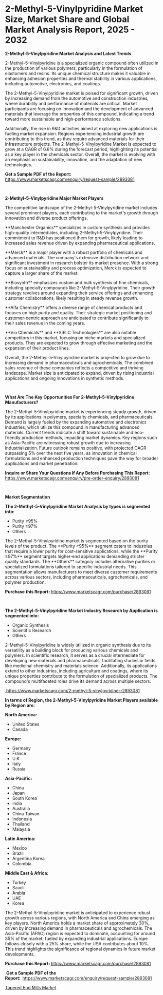 <p><h1>2-Methyl-5-Vinylpyridine Market Size, Market Share and Global Market Analysis Report, 2025 - 2032</h1></p><p><strong>2-Methyl-5-Vinylpyridine Market Analysis and Latest Trends</strong></p>
<p><p>2-Methyl-5-Vinylpyridine is a specialized organic compound often utilized in the production of various polymers, particularly in the formulation of elastomers and resins. Its unique chemical structure makes it valuable in enhancing adhesion properties and thermal stability in various applications, including automotive, electronics, and coatings.</p><p>The 2-Methyl-5-Vinylpyridine market is poised for significant growth, driven by increasing demand from the automotive and construction industries, where durability and performance of materials are critical. Market participants are focusing on innovation and the development of advanced materials that leverage the properties of this compound, indicating a trend toward more sustainable and high-performance solutions. </p><p>Additionally, the rise in R&D activities aimed at exploring new applications is fueling market expansion. Regions experiencing industrial growth are contributing to this trend, as they require advanced materials for their infrastructure projects. The 2-Methyl-5-Vinylpyridine Market is expected to grow at a CAGR of 6.8% during the forecast period, highlighting its potential as a key player in the chemicals sector. Overall, the market is evolving with an emphasis on sustainability, innovation, and the adaptation of new technologies.</p></p>
<p><strong>Get a Sample PDF of the Report:&nbsp;</strong> <a href="https://www.marketscagr.com/enquiry/request-sample/2893081?utm_campaign=3249&utm_medium=2&utm_source=Github&utm_content=ia&utm_term=15032025&utm_id=2-methyl-5-vinylpyridine">https://www.marketscagr.com/enquiry/request-sample/2893081</a></p>
<p>&nbsp;</p>
<p><strong>2-Methyl-5-Vinylpyridine Major Market Players</strong></p>
<p><p>The competitive landscape of the 2-Methyl-5-Vinylpyridine market includes several prominent players, each contributing to the market's growth through innovation and diverse product offerings.</p><p>**Manchester Organics** specializes in custom synthesis and provides high-quality intermediates, including 2-Methyl-5-Vinylpyridine. Their commitment to R&D has positioned them for growth, likely leading to increased sales revenue driven by expanding pharmaceutical applications.</p><p>**Merck** is a major player with a robust portfolio of chemicals and advanced materials. The company's extensive distribution network and significant investment in research bolster its market presence. With a strong focus on sustainability and process optimization, Merck is expected to capture a larger share of the market.</p><p>**Biosynth** emphasizes custom and bulk synthesis of fine chemicals, including specialty compounds like 2-Methyl-5-Vinylpyridine. Their growth strategy revolves around expanding their service offerings and enhancing customer collaborations, likely resulting in steady revenue growth.</p><p>**Alfa Chemistry** offers a diverse range of chemical products and focuses on high purity and quality. Their strategic market positioning and customer-centric approach are anticipated to contribute significantly to their sales revenue in the coming years.</p><p>**Vio Chemicals** and **SIELC Technologies** are also notable competitors in this market, focusing on niche markets and specialized products. They are expected to grow through effective marketing and the expansion of their product lines.</p><p>Overall, the 2-Methyl-5-Vinylpyridine market is projected to grow due to increasing demand in pharmaceuticals and agrochemicals. The combined sales revenue of these companies reflects a competitive and thriving landscape. Market size is anticipated to expand, driven by rising industrial applications and ongoing innovations in synthetic methods.</p></p>
<p>&nbsp;</p>
<p><strong>What Are The Key Opportunities For 2-Methyl-5-Vinylpyridine Manufacturers?</strong></p>
<p><p>The 2-Methyl-5-Vinylpyridine market is experiencing steady growth, driven by its applications in polymers, specialty chemicals, and pharmaceuticals. Demand is largely fueled by the expanding automotive and electronics industries, which utilize this compound in manufacturing advanced materials. Current trends indicate a shift toward sustainable and eco-friendly production methods, impacting market dynamics. Key regions such as Asia-Pacific are witnessing robust growth due to increasing industrialization. Future outlook remains positive, with projected CAGR surpassing 5% over the next five years, as innovation in chemical formulations and enhanced production techniques pave the way for broader applications and market penetration.</p></p>
<p><strong>Inquire or Share Your Questions If Any Before Purchasing This Report:</strong> <a href="https://www.marketscagr.com/enquiry/pre-order-enquiry/2893081?utm_campaign=3249&utm_medium=2&utm_source=Github&utm_content=ia&utm_term=15032025&utm_id=2-methyl-5-vinylpyridine">https://www.marketscagr.com/enquiry/pre-order-enquiry/2893081</a></p>
<p>&nbsp;</p>
<p><strong>Market Segmentation</strong></p>
<p><strong>The 2-Methyl-5-Vinylpyridine Market Analysis by types is segmented into:</strong></p>
<p><ul><li>Purity ≥95%</li><li>Purity ≥97%</li><li>Others</li></ul></p>
<p><p>The 2-Methyl-5-Vinylpyridine market is segmented based on the purity levels of the product. The **Purity ≥95%** segment caters to industries that require a lower purity for cost-sensitive applications, while the **Purity ≥97%** segment targets higher-end applications demanding stricter quality standards. The **Others** category includes alternative purities or specialized formulations tailored to specific industrial needs. This segmentation allows manufacturers to meet diverse customer requirements across various sectors, including pharmaceuticals, agrochemicals, and polymer production.</p></p>
<p><strong>Purchase this Report:&nbsp;</strong><a href="https://www.marketscagr.com/purchase/2893081?utm_campaign=3249&utm_medium=2&utm_source=Github&utm_content=ia&utm_term=15032025&utm_id=2-methyl-5-vinylpyridine">https://www.marketscagr.com/purchase/2893081</a></p>
<p>&nbsp;</p>
<p><strong>The 2-Methyl-5-Vinylpyridine Market Industry Research by Application is segmented into:</strong></p>
<p><ul><li>Organic Synthesis</li><li>Scientific Research</li><li>Others</li></ul></p>
<p><p>2-Methyl-5-Vinylpyridine is widely utilized in organic synthesis due to its versatility as a building block for producing various chemicals and polymers. In scientific research, it serves as a crucial intermediate for developing new materials and pharmaceuticals, facilitating studies in fields like medicinal chemistry and materials science. Additionally, its applications extend to other industries, including agriculture and coatings, where its unique properties contribute to the formulation of specialized products. The compound's multifaceted roles drive its demand across multiple sectors.</p></p>
<p><a href="https://www.marketscagr.com/2-methyl-5-vinylpyridine-r2893081?utm_campaign=3249&utm_medium=2&utm_source=Github&utm_content=ia&utm_term=15032025&utm_id=2-methyl-5-vinylpyridine">&nbsp;https://www.marketscagr.com/2-methyl-5-vinylpyridine-r2893081</a></p>
<p><strong>In terms of Region, the 2-Methyl-5-Vinylpyridine Market Players available by Region are:</strong></p>
<p>
    <p> <strong> North America: </strong>
        <ul>
            <li>United States</li>
            <li>Canada</li>
        </ul>
        </p> 
    <p> <strong> Europe: </strong>
        <ul>
            <li>Germany</li>
            <li>France</li>
            <li>U.K.</li>
            <li>Italy</li>
            <li>Russia</li>
        </ul>
        </p> 
    <p> <strong> Asia-Pacific: </strong>
        <ul>
            <li>China</li>
            <li>Japan</li>
            <li>South Korea</li>
            <li>India</li>
            <li>Australia</li>
            <li>China Taiwan</li>
            <li>Indonesia</li>
            <li>Thailand</li>
            <li>Malaysia</li>
        </ul>
        </p> 
    <p> <strong> Latin America: </strong>
        <ul>
            <li>Mexico</li>
            <li>Brazil</li>
            <li>Argentina Korea</li>
            <li>Colombia</li>
        </ul>
        </p> 
    <p> <strong> Middle East & Africa: </strong>
        <ul>
            <li>Turkey</li>
            <li>Saudi</li>
            <li>Arabia</li>
            <li>UAE</li>
            <li>Korea</li>
        </ul>
    </p>
    </p>
<p><p>The 2-Methyl-5-Vinylpyridine market is anticipated to experience robust growth across various regions, with North America and China emerging as key players. North America holds a market share of approximately 30%, driven by increasing demand in pharmaceuticals and agrochemicals. The Asia-Pacific (APAC) region is expected to dominate, accounting for around 35% of the market, fueled by expanding industrial applications. Europe follows closely with a 25% share, while the USA contributes about 10%. This trend highlights the significance of regional dynamics in future market developments.</p></p>
<p><strong>Purchase this Report: </strong><a href="https://www.marketscagr.com/purchase/2893081?utm_campaign=3249&utm_medium=2&utm_source=Github&utm_content=ia&utm_term=15032025&utm_id=2-methyl-5-vinylpyridine">https://www.marketscagr.com/purchase/2893081</a></p>
<p>&nbsp;<strong>Get a Sample PDF of the Report:&nbsp;&nbsp;</strong><a href="https://www.marketscagr.com/enquiry/request-sample/2893081?utm_campaign=3249&utm_medium=2&utm_source=Github&utm_content=ia&utm_term=15032025&utm_id=2-methyl-5-vinylpyridine">https://www.marketscagr.com/enquiry/request-sample/2893081</a></p>
<p><strong></strong></p>
<p><p><a href="https://github.com/huelarnzeba29/Market-Research-Report-List-1/blob/main/tapered-end-mills-market.md?utm_campaign=3249&utm_medium=2&utm_source=Github&utm_content=ia&utm_term=15032025&utm_id=2-methyl-5-vinylpyridine">Tapered End Mills Market</a></p></p>